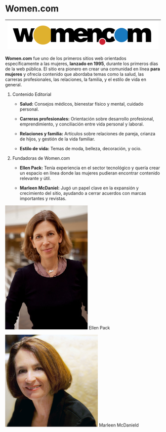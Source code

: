 # Women.com 

|![Logo Women.com](https://github.com/CRBalta/CRBalta-SMX2-M8UF1A1-HistoriaWeb-95-Women.com-Baltasar/blob/main/Women.com.png)|
|----------------------|


__Women.com__ fue uno de los primeros sitios web orientados específicamente a las mujeres, __lanzado en 1995__, durante los primeros días de la web pública. El sitio era pionero en crear una comunidad en línea __para mujeres__ y ofrecía contenido que abordaba temas como la salud, las carreras profesionales, las relaciones, la familia, y el estilo de vida en general.

1. Contenido Editorial 

	+	__Salud:__ Consejos médicos, bienestar físico y mental, cuidado personal.

	+	__Carreras profesionales:__ Orientación sobre desarrollo profesional, emprendimiento, y conciliación entre vida personal y laboral.

	+	__Relaciones y familia:__ Artículos sobre relaciones de pareja, crianza de hijos, y gestión de la vida familiar.

	+	__Estilo de vida:__ Temas de moda, belleza, decoración, y ocio.

2. Fundadoras de Women.com

	+	__Ellen Pack:__ Tenía experiencia en el sector tecnológico y quería crear un espacio en línea donde las mujeres pudieran encontrar contenido relevante y útil.

	+	__Marleen McDaniel:__ Jugó un papel clave en la expansión y crecimiento del sitio, ayudando a cerrar acuerdos con marcas importantes y revistas.



![Ellen Pack](https://github.com/CRBalta/CRBalta-SMX2-M8UF1A1-HistoriaWeb-95-Women.com-Baltasar/blob/main/EllenPackHighResHeadshot.jpg) 
Ellen Pack  

![ Marleen McDanield](https://github.com/CRBalta/CRBalta-SMX2-M8UF1A1-HistoriaWeb-95-Women.com-Baltasar/blob/main/MarleenMcDaniel.jpg) 
Marleen McDanield

